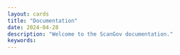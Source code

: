 ```yaml
---
layout: cards
title: "Documentation"
date: 2024-04-28
description: "Welcome to the ScanGov documentation."
keywords: 
---
```


